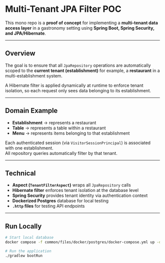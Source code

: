 # Multi-Tenant JPA Filter POC

This mono repo is a **proof of concept** for implementing a **multi-tenant data access layer** in a gastronomy setting using **Spring Boot, Spring Security, and JPA/Hibernate**.

---

## Overview

The goal is to ensure that all `JpaRepository` operations are automatically scoped to the **current tenant (establishment)** for example, a **restaurant** in a multi-establishment system.

A Hibernate filter is applied dynamically at runtime to enforce tenant isolation, so each request only sees data belonging to its establishment.

---

## Domain Example

- **Establishment** → represents a restaurant
- **Table** → represents a table within a restaurant
- **Menu** → represents items belonging to that establishment

Each authenticated session (via `VisitorSessionPrincipal`) is associated with one establishment.  
All repository queries automatically filter by that tenant.

---

## Technical

- **Aspect (`TenantFilterAspect`)** wraps all `JpaRepository` calls
- **Hibernate filter** enforces tenant isolation at the database level
- **Spring Security** provides tenant identity via authentication context
- **Dockerized Postgres** database for local testing
- **`.http` files** for testing API endpoints

---

## Run Locally

```bash
# Start local database
docker compose -f common/files/docker/postgres/docker-compose.yml up -d

# Run the application
./gradlew bootRun
```
